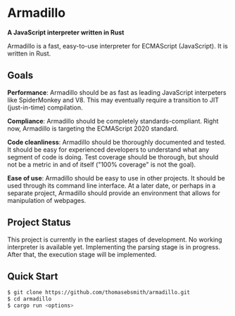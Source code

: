 # Armadillo
**A JavaScript interpreter written in Rust**

Armadillo is a fast, easy-to-use interpreter for ECMAScript (JavaScript).
It is written in Rust.

## Goals
**Performance**: Armadillo should be as fast as leading JavaScript interpeters
like SpiderMonkey and V8. This may eventually require a transition to JIT
(just-in-time) compilation.

**Compliance**: Armadillo should be completely standards-compliant. Right now,
Armadillo is targeting the ECMAScript 2020 standard.

**Code cleanliness**: Armadillo should be thoroughly documented and tested. It
should be easy for experienced developers to understand what any segment of
code is doing. Test coverage should be thorough, but should not be a metric in
and of itself ("100% coverage" is not the goal).

**Ease of use**: Armadillo should be easy to use in other projects. It should
be used through its command line interface. At a later date, or perhaps in a
separate project, Armadillo should provide an environment that allows for
manipulation of webpages.

## Project Status
This project is currently in the earliest stages of development. No working
interpreter is available yet. Implementing the parsing stage is in progress.
After that, the execution stage will be implemented.

## Quick Start
```sh
$ git clone https://github.com/thomasebsmith/armadillo.git
$ cd armadillo
$ cargo run <options>
```
